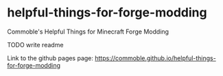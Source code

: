 # helpful-things-for-forge-modding
Commoble's Helpful Things for Minecraft Forge Modding

TODO write readme

Link to the github pages page: https://commoble.github.io/helpful-things-for-forge-modding
